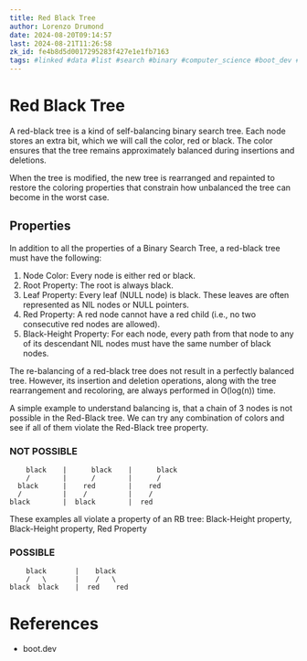 ```yaml
---
title: Red Black Tree
author: Lorenzo Drumond
date: 2024-08-20T09:14:57
last: 2024-08-21T11:26:58
zk_id: fe4b8d5d0017295283f427e1e1fb7163
tags: #linked #data #list #search #binary #computer_science #boot_dev #programming #bst #memory #red_black #structure #unbalanced #tree
---
```



# Red Black Tree

A red-black tree is a kind of self-balancing binary search tree. Each node stores an extra bit, which we will call the color, red or black. The color ensures that the tree remains approximately balanced during insertions and deletions.

When the tree is modified, the new tree is rearranged and repainted to restore the coloring properties that constrain how unbalanced the tree can become in the worst case.

## Properties

In addition to all the properties of a Binary Search Tree, a red-black tree must have the following:

1. Node Color: Every node is either red or black.
2. Root Property: The root is always black.
3. Leaf Property: Every leaf (NULL node) is black. These leaves are often represented as NIL nodes or NULL pointers.
4. Red Property: A red node cannot have a red child (i.e., no two consecutive red nodes are allowed).
5. Black-Height Property: For each node, every path from that node to any of its descendant NIL nodes must have the same number of black nodes.

The re-balancing of a red-black tree does not result in a perfectly balanced tree. However, its insertion and deletion operations, along with the tree rearrangement and recoloring, are always performed in O(log(n)) time.

A simple example to understand balancing is, that a chain of 3 nodes is not possible in the Red-Black tree. We can try any combination of colors and see if all of them violate the Red-Black tree property.

### NOT POSSIBLE

```
    black    |      black    |      black
    /        |      /        |      /
  black      |    red        |    red
  /          |    /          |    /
black        |  black        |  red
```

These examples all violate a property of an RB tree: Black-Height property, Black-Height property, Red Property

### POSSIBLE

```
    black       |    black
    /   \       |    /   \
black  black    |  red    red
```

# References

- boot.dev
